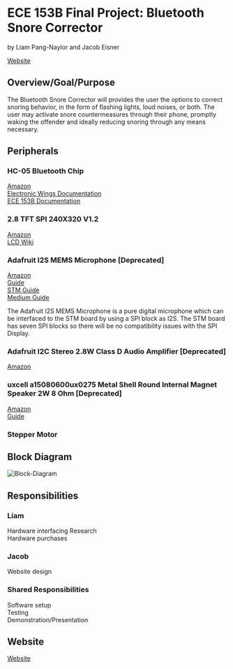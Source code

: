 # ECE 153B Final Project: Bluetooth Snore Corrector
by Liam Pang-Naylor and Jacob Eisner

[Website](https://liamjet.github.io/ECE153B_Project/) <br>

## Overview/Goal/Purpose

The Bluetooth Snore Corrector will provides the user the options to correct snoring behavior, in the form of flashing lights, loud noises, or both. The user may activate snore countermeasures through their phone, promptly waking the offender and ideally reducing snoring through any means necessary.

## Peripherals
### HC-05 Bluetooth Chip <br>
[Amazon](https://www.amazon.com/DSD-TECH-HC-05-Pass-through-Communication/dp/B01G9KSAF6/ref=sr_1_3?crid=3EHMG82OVCNDU&keywords=HC-05+Wireless&qid=1677540877&s=electronics&sprefix=hc-05+wireless%2Celectronics%2C197&sr=1-3) <br>
[Electronic Wings Documentation](https://www.electronicwings.com/sensors-modules/bluetooth-module-hc-05-) <br>
[ECE 153B Documentation](https://1drv.ms/b/s!Aqo-m-NuPRi-iO9lam0pB0y6UknUcQ?e=txWicT) <br>

### 2.8 TFT SPI 240X320 V1.2 <br>
[Amazon](https://www.amazon.com/HiLetgo-240X320-Resolution-Display-ILI9341/dp/B073R7BH1B) <br>
[LCD Wiki](http://www.lcdwiki.com/2.8inch_SPI_Module_ILI9341_SKU:MSP2807) <br>

### Adafruit I2S MEMS Microphone [Deprecated]<br> 
[Amazon](https://www.amazon.com/Adafruit-I2S-MEMS-Microphone-Breakout/dp/B06XNL2GBW) <br>
[Guide](https://learn.adafruit.com/adafruit-i2s-mems-microphone-breakout/) <br>
[STM Guide](https://www.youtube.com/watch?v=z25zckhHzC8) <br>
[Medium Guide](https://medium.com/@davidramsay/how-to-get-i2s-working-on-an-stm32-mcu-33de0e9c9ff8) <br>

The Adafruit I2S MEMS Microphone is a pure digital microphone which can be interfaced to the STM board by using a SPI block as I2S. The STM board has seven SPI blocks so there will be no compatibility issues with the SPI Display.

### Adafruit I2C Stereo 2.8W Class D Audio Amplifier [Deprecated] <br>
[Amazon](https://www.amazon.com/Stereo-2-8W-Class-Audio-Amplifier/dp/B096YFBBFF) <br>

### uxcell a15080600ux0275 Metal Shell Round Internal Magnet Speaker 2W 8 Ohm [Deprecated] <br>
[Amazon](https://www.amazon.com/Uxcell-a15080600ux0275-Internal-Magnet-Speaker/dp/B0177ABRQ6/ref=sr_1_3?keywords=8+ohm+speaker&qid=1678050488&sr=8-3#customerReviews) <br>
[Guide](https://www.adafruit.com/product/1712)

### Stepper Motor

## Block Diagram
![Block-Diagram](https://user-images.githubusercontent.com/61168583/226708290-f926dfb4-7979-47e4-8b63-df2c4bdeb22e.jpeg)

## Responsibilities
### Liam <br>
Hardware interfacing Research <br>
Hardware purchases <br>
### Jacob <br>
Website design <br>
### Shared Responsibilities <br>
Software setup <br>
Testing <br>
Demonstration/Presentation <br>

## Website
[Website](https://liamjet.github.io/ECE153B_Project/)

